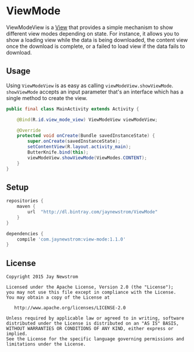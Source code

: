ViewMode
=========

ViewModeView is a [View][androidView] that provides a simple mechanism to show different view modes depending on state. 
For instance, it allows you to show a loading view while the data is being downloaded, the content view once the download is complete, 
or a failed to load view if the data fails to download.

Usage
------------

Using `ViewModeView` is as easy as calling `viewModeView.showViewMode`. `showViewMode` accepts an input parameter that's an interface
which has a single method to create the view.

```java
public final class MainActivity extends Activity {

    @Bind(R.id.view_mode_view) ViewModeView viewModeView;

    @Override
    protected void onCreate(Bundle savedInstanceState) {
        super.onCreate(savedInstanceState);
        setContentView(R.layout.activity_main);
        ButterKnife.bind(this);
        viewModeView.showViewMode(ViewModes.CONTENT);
    }
}
```

Setup
------------
```groovy
repositories {
    maven {
        url  "http://dl.bintray.com/jaynewstrom/ViewMode" 
    }
}

dependencies {
    compile 'com.jaynewstrom:view-mode:1.1.0'
}
```

License
-------

    Copyright 2015 Jay Newstrom

    Licensed under the Apache License, Version 2.0 (the "License");
    you may not use this file except in compliance with the License.
    You may obtain a copy of the License at

       http://www.apache.org/licenses/LICENSE-2.0

    Unless required by applicable law or agreed to in writing, software
    distributed under the License is distributed on an "AS IS" BASIS,
    WITHOUT WARRANTIES OR CONDITIONS OF ANY KIND, either express or implied.
    See the License for the specific language governing permissions and
    limitations under the License.

[androidView]: http://developer.android.com/reference/android/view/View.html
